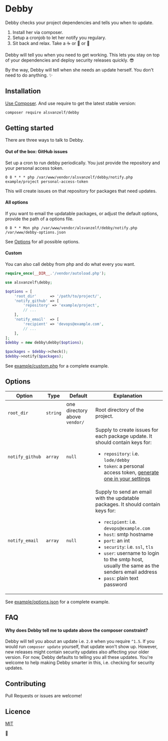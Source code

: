 # Debby

Debby checks your project dependencies and tells you when to update.

1. Install her via composer.
2. Setup a cronjob to let her notify you regulary.
3. Sit back and relax. Take a :coffee: or :tea: or :beer:

Debby will tell you when you need to get working.
This lets you stay on top of your dependencies and deploy security releases quickly. :sunglasses:

By the way, Debby will tell when she needs an update herself. You don't need to do anything. :sparkles:


## Installation

[Use Composer](http://getcomposer.org/). And use require to get the latest stable version:

``` sh
composer require alsvanzelf/debby
```


## Getting started

There are three ways to talk to Debby.

#### Out of the box: GitHub issues

Set up a cron to run debby periodically.
You just provide the repository and your personal access token.

`0 8 * * * php /var/www/vendor/alsvanzelf/debby/notify.php example/project personal-access-token`

This will create issues on that repository for packages that need updates.

#### All options

If you want to email the updatable packages, or adjust the default options, provide the path of a options file.

`0 8 * * Mon php /var/www/vendor/alsvanzelf/debby/notify.php /var/www/debby-options.json`

See [Options](/README.md#Options) for all possible options.

#### Custom

You can also call debby from php and do what every you want.

``` php
require_once(__DIR__.'/vendor/autoload.php');

use alsvanzelf\debby;

$options = [
	'root_dir'      => '/path/to/project/',
	'notify_github' => [
		'repository' => 'example/project',
		// ...
	],
	'notify_email'  => [
		'recipient' => 'devops@example.com',
		// ...
	],
];
$debby = new debby\debby($options);

$packages = $debby->check();
$debby->notify($packages);
```

See [example/custom.php](/example/custom.php) for a complete example.


## Options

Option | Type | Default | Explanation
------ | ---- | ------- | -----------
`root_dir` | `string` | one directory above `vendor/` | Root directory of the project.
`notify_github` | `array` | `null` | Supply to create issues for each package update. It should contain keys for: <ul><li>`repository`: i.e. `lode/debby`</li><li>`token`: a personal access token, [generate one in your settings](https://github.com/settings/tokens)</li></ul>
`notify_email` | `array` | `null` | Supply to send an email with the updatable packages. It should contain keys for: <ul><li>`recipient`: i.e. `devops@example.com`</li><li>`host`: smtp hostname</li><li>`port`: an int</li><li>`security`: i.e. `ssl`, `tls`</li><li>`user`: username to login to the smtp host, usually the same as the senders email address</li><li>`pass`: plain text password</li></ul>

See [example/options.json](/example/options.json) for a complete example.


## FAQ

#### Why does Debby tell me to update above the composer constraint?

Debby will tell you about an update i.e. `2.0` when you require `^1.5`. If you would run `composer update` yourself, that update won't show up. However, new releases might contain security updates also affecting your older version. For now, Debby defaults to telling you all these updates.
You're welcome to help making Debby smarter in this, i.e. checking for security updates.


## Contributing

Pull Requests or issues are welcome!


## Licence

[MIT](/LICENSE)


:girl:
